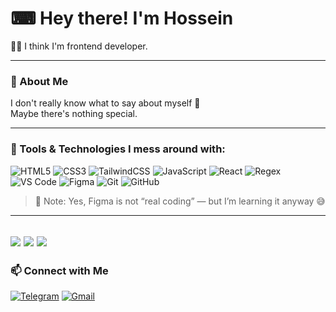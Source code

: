 # ⌨ Hey there! I'm Hossein

👨‍💻 I think I'm frontend developer.

---

### 🧠 About Me
 I don't really know what to say about myself 🤔  
 Maybe there's nothing special.

---

### 🧰 Tools & Technologies I mess around with:

<p>
  <img alt="HTML5" src="https://img.shields.io/badge/HTML5-E34F26?logo=html5&logoColor=white" /> 
  <img alt="CSS3" src="https://img.shields.io/badge/CSS3-1572B6?logo=css3&logoColor=white" /> 
  <img alt="TailwindCSS" src="https://img.shields.io/badge/TailwindCSS-38B2AC?logo=tailwind-css&logoColor=white" /> 
  <img alt="JavaScript" src="https://img.shields.io/badge/JavaScript-F7DF1E?logo=javascript&logoColor=black" /> 
  <img alt="React" src="https://img.shields.io/badge/React-61DAFB?logo=react&logoColor=black" /> 
  <img alt="Regex" src="https://img.shields.io/badge/Regex-FF6347?logo=regex&logoColor=white" /> 
  <img alt="VS Code" src="https://img.shields.io/badge/VSCode-007ACC?logo=visual-studio-code&logoColor=white" /> 
  <img alt="Figma" src="https://img.shields.io/badge/Figma-F24E1E?logo=figma&logoColor=white" /> 
  <img alt="Git" src="https://img.shields.io/badge/Git-F05032?logo=git&logoColor=white" />
  <img alt="GitHub" src="https://img.shields.io/badge/GitHub-181717?logo=github&logoColor=white" /> 
</p>

> 🎨 Note: Yes, Figma is not “real coding” — but I’m learning it anyway 😅  
---
![](https://github-readme-stats.vercel.app/api?username=mehajho3ein&show_icons=true&include_all_commits=true)
![](https://github-readme-stats.vercel.app/api/top-langs/?username=mehajho3ein&layout=compact)
[![](https://git-hub-streak-stats.vercel.app?user=mehajho3ein&fire=EB5454)](https://git.io/streak-stats)
---

### 📫 Connect with Me
[![Telegram](https://img.shields.io/badge/Telegram-26A5E4?logo=telegram&logoColor=white)](https://t.me/MeHajHo3ein)
[![Gmail](https://img.shields.io/badge/Gmail-D14836?logo=gmail&logoColor=white)](mailto:mehajho3ein@gmail.com)
